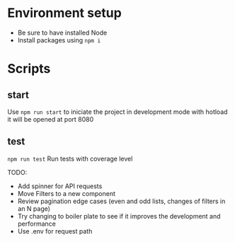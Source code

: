 # Environment setup
- Be sure to have installed Node
- Install packages using  `npm i`

# Scripts
## start 
Use `npm run start` to iniciate the project in development mode with hotload it will be opened at port 8080

## test 
`npm run test`
Run tests with coverage level

TODO:
- Add spinner for API requests
- Move Filters to a new component
- Review pagination edge cases (even and odd lists, changes of filters in an N page)
- Try changing to boiler plate to see if it improves the development and performance
- Use .env for request path